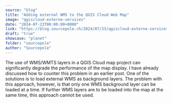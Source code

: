 ```yaml
---
source: "blog"
title: "Adding external WMS to the QGIS Cloud Web Map"
image: "qgiscloud-externe-services"
date: "2024-07-23T00:00:00+0000"
link: "https://blog.sourcepole.ch/2024/07/23/qgiscloud-externe-services/"
draft: "true"
showcase: "planet"
folder: "sourcepole"
author: "Sourcepole"
---
```


The use of WMS/WMTS layers in a QGIS Cloud map project can significantly degrade the performance of the map display. I have already discussed how to counter this problem in an earlier post. One of the solutions is to load external WMS as background layers. The problem with this approach, however, is that only one WMS background layer can be loaded at a time. If further WMS layers are to be loaded into the map at the same time, this approach cannot be used.
